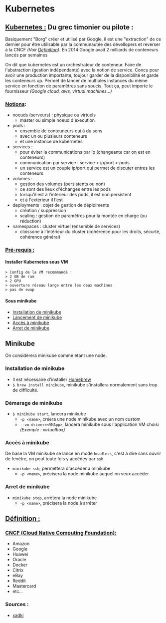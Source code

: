 # Kubernetes

## <u>Kubernetes :</u> Du grec timonier ou pilote :
Basiquement "Borg" créer et utilisé par Google, il est une "extraction" de ce dernier
pour être utilisable par la communautée des dévellopers et reverser à la CNCF _(Voir [Définition](#cncf))_.
En 2014 Google avait 2 milliards de conteneurs lancés par semaines

On dit que kubernetes est un orchestrateur de conteneur. Faire de l'abstraction (gestion indépendante) avec la notion de service.
Concu pour avoir une production importante, toujour garder de la disponibilité et garde les conteneurs up.
Permet de lancer de multiples instances du même service en fonction de paramètres sans soucis.
Tout ça, peut importe le fournisseur _(Google cloud, aws, virtual machines...)_

### <u>Notions</u>:
- noeuds (serveurs) : physique ou virtuels
	- master ou simple noeud d'execution
- pods :
	- ensemble de conteuneurs qui à du sens
	- avec un ou plusieurs conteneurs
	- et une instance de kubernetes
- services : 
	- pour éviter la communications par ip (changeante car on est en conteneurs)
	- communication par service : service > ip/port > pods
	- un service est un couple ip/port qui permet de discuter entres les conteneurs
- volumes :
	- gestion des volumes (persistents ou non)
	- ce sont des lieux d'échanges entre les pods
	- lorsqu'il est à l'interieur des pods, il est non persistent
	- et à l'exterieur il l'est
- deployments : objet de gestion de déploiments
	- création / suppression
	- scaling : gestion de paramètres pour la montée en charge (ou réduction)
- namespaces : cluster virtuel (ensemble de services)
	- cloissone à l'intérieur du cluster (cohérence pour les droits, sécurté, cohérence général)

### <u>Pré-requis :</u>
#### Installer Kubernetes sous VM
	> Config de la VM recommandé :
	> 2 GB de ram
	> 2 GPU
	> ouverture réseau large entre les deux machines
	> pas de swap

#### Sous minikube
- [Installation de minikube](#minikube_inst)
- [Lancement de minikube](#minikube_start)
- [Accès à minikube](#minikube_access)
- [Arret de minikube](#minikube_stop)

## Minikube
On considèrera minikube comme étant une node.<br>
<a name="minikube_inst"></a>
### Installation de minikube
- Il est nécessaire d'installer [Homebrew](https://brew.sh/index_fr)
- `$ brew install minikube`, minikube s'installera normalement sans trop de difficulté.

<a name="minikube_start"></a>
### Démarage de minikube
- `$ minikube start`, lancera minikube
	- `-p <name>`, créera une node minikube avec un nom custom
	- `--vm-driver=<VMApp>`, lancera minikube sous l'application VM choisi _(Exemple : virtualbox)_

<a name="minikube_access"></a>
### Accès à minikube
De base la VM minikube se lance en mode `headless`, c'est à dire sans ouvrir de fenètre, on peut toute fois y accèdes par `ssh`.
- `minikube ssh`, permettera d'accéder à minikube
	- `-p <name>`, précisera la node minikube auquel on veux accéder

<a name="minikube_stop"></a>
### Arret de minikube
- `minikube stop`, arrètera la node minikube
	- `-p <name>`, précisera la node à arréter

<a name="definition"></a>
## <u>Définition :</u>

<a name="cncf"></a>
### <u>CNCF (Cloud Native Computing Foundation):</u>
- Amazon
- Google
- Huawei
- Oracle
- Docker
- Citrix
- eBay
- Reddit
- Mastercard
- etc...

### Sources :
- [xadki](https://www.youtube.com/watch?v=37VLg7mlHu8&list=PLn6POgpklwWqfzaosSgX2XEKpse5VY2v5&index=1)
